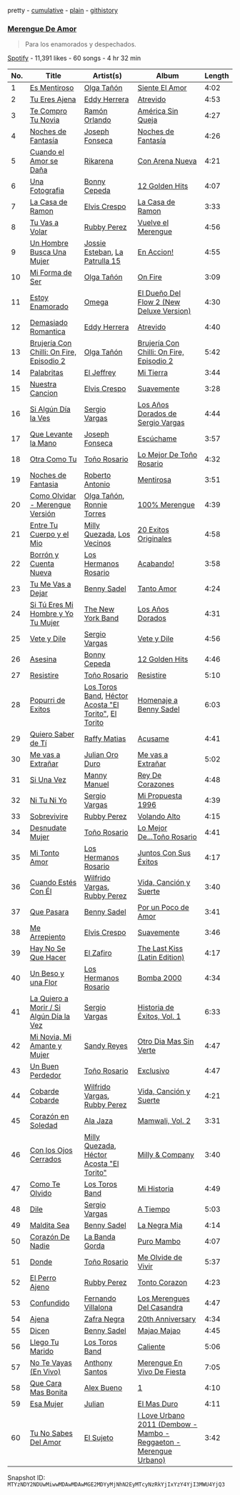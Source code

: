pretty - [cumulative](/playlists/cumulative/37i9dQZF1DXbOKKEa4x1DK.md) - [plain](/playlists/plain/37i9dQZF1DXbOKKEa4x1DK) - [githistory](https://github.githistory.xyz/mackorone/spotify-playlist-archive/blob/main/playlists/plain/37i9dQZF1DXbOKKEa4x1DK)

### [Merengue De Amor](https://open.spotify.com/playlist/37i9dQZF1DXbOKKEa4x1DK)

> Para los enamorados y despechados.

[Spotify](https://open.spotify.com/user/spotify) - 11,391 likes - 60 songs - 4 hr 32 min

| No. | Title | Artist(s) | Album | Length |
|---|---|---|---|---|
| 1 | [Es Mentiroso](https://open.spotify.com/track/2AR6gN4QVBdJ8iw2KSG7fQ) | [Olga Tañón](https://open.spotify.com/artist/4pv1Jo4PbYI8LMADJoTWjE) | [Siente El Amor](https://open.spotify.com/album/4IlAVoLQ0uqWQaY4DaAL6R) | 4:02 |
| 2 | [Tu Eres Ajena](https://open.spotify.com/track/1jD48pmiHMSVHHPzKLi4P3) | [Eddy Herrera](https://open.spotify.com/artist/4yNdrUaF54csrLixVTnqzC) | [Atrevido](https://open.spotify.com/album/4DKgafmoXFZmhi73FJ0UQt) | 4:53 |
| 3 | [Te Compro Tu Novia](https://open.spotify.com/track/4Dh7uW5uZAbpPCuWhgOYB0) | [Ramón Orlando](https://open.spotify.com/artist/2wZmh2ddEInC5pzZ8O68lt) | [América Sin Queja](https://open.spotify.com/album/0EEdtnbf5f5vhVBATOW2Fm) | 4:27 |
| 4 | [Noches de Fantasía](https://open.spotify.com/track/52HZfvYGAbWx86xzFBeoQh) | [Joseph Fonseca](https://open.spotify.com/artist/0XyTZ8tZBTUvsB9N2470r0) | [Noches de Fantasía](https://open.spotify.com/album/6xDoCwBNbIdKpjSxLlTsLa) | 4:26 |
| 5 | [Cuando el Amor se Daña](https://open.spotify.com/track/4uq7AHJBZbXE6jqIVqQD5A) | [Rikarena](https://open.spotify.com/artist/2Z0C8UvMoiixS0cRV8Urtr) | [Con Arena Nueva](https://open.spotify.com/album/3s4SgRWrFjQYwpEki8HZI5) | 4:21 |
| 6 | [Una Fotografia](https://open.spotify.com/track/77uhiyzPjrQy8jA10PLcIB) | [Bonny Cepeda](https://open.spotify.com/artist/1dI3emu3Tf6ZydmpCEZmqx) | [12 Golden Hits](https://open.spotify.com/album/04irf8DoODG5y4esqlnLEI) | 4:07 |
| 7 | [La Casa de Ramon](https://open.spotify.com/track/6ZGEQPicVG2ERQE763HBAm) | [Elvis Crespo](https://open.spotify.com/artist/1c22GXH30ijlOfXhfLz9Df) | [La Casa de Ramon](https://open.spotify.com/album/7Aav5u8nRnCQadbEtDjmjs) | 3:33 |
| 8 | [Tu Vas a Volar](https://open.spotify.com/track/5P16dV6qkVUzL5uB1ytmDg) | [Rubby Perez](https://open.spotify.com/artist/0hrEx5826hgRBMESGY9wXC) | [Vuelve el Merengue](https://open.spotify.com/album/3lmCQED04iauPJR1C07uhj) | 4:56 |
| 9 | [Un Hombre Busca Una Mujer](https://open.spotify.com/track/0gUEASZhZGZb60JqyQwytv) | [Jossie Esteban](https://open.spotify.com/artist/1n6WShjEhCUMCkHDpvwk8H), [La Patrulla 15](https://open.spotify.com/artist/1oUHedCQed7UGcmwWyCv3O) | [En Accion!](https://open.spotify.com/album/5nXmOTbpGP0z0qtYA1CXAb) | 4:55 |
| 10 | [Mi Forma de Ser](https://open.spotify.com/track/4v5L6UOxIaj6f5fwgP3MNc) | [Olga Tañón](https://open.spotify.com/artist/4pv1Jo4PbYI8LMADJoTWjE) | [On Fire](https://open.spotify.com/album/6YNKw4ToWPZYy1AFzaCIBP) | 3:09 |
| 11 | [Estoy Enamorado](https://open.spotify.com/track/1rYzUTFXaBOmZ3ibcb3CRu) | [Omega](https://open.spotify.com/artist/1UjxAZqzphB1tsMb1aWBj0) | [El Dueño Del Flow 2 \(New Deluxe Version\)](https://open.spotify.com/album/4LJFxXaQCaVu6zVtGvWgI9) | 4:30 |
| 12 | [Demasiado Romantica](https://open.spotify.com/track/5e6DvXTWzC8i9MdsLZaTgb) | [Eddy Herrera](https://open.spotify.com/artist/4yNdrUaF54csrLixVTnqzC) | [Atrevido](https://open.spotify.com/album/4DKgafmoXFZmhi73FJ0UQt) | 4:40 |
| 13 | [Brujería Con Chilli: On Fire, Episodio 2](https://open.spotify.com/track/6jhpQItsk0OBlus9hEHfDK) | [Olga Tañón](https://open.spotify.com/artist/4pv1Jo4PbYI8LMADJoTWjE) | [Brujería Con Chilli: On Fire, Episodio 2](https://open.spotify.com/album/0zBjJzad6oD7omkXaZEIjz) | 5:42 |
| 14 | [Palabritas](https://open.spotify.com/track/1OLipTUWDrz67unieZgkdD) | [El Jeffrey](https://open.spotify.com/artist/0WfG4KbWJJoxomK5HH1kSX) | [Mi Tierra](https://open.spotify.com/album/7vld1FYKOT0Rdo6bEfur8V) | 3:44 |
| 15 | [Nuestra Cancion](https://open.spotify.com/track/2yB721Szta49XabGt5FQ0u) | [Elvis Crespo](https://open.spotify.com/artist/1c22GXH30ijlOfXhfLz9Df) | [Suavemente](https://open.spotify.com/album/378XG6oO0TWcsGuxeQy2Os) | 3:28 |
| 16 | [Si Algún Día la Ves](https://open.spotify.com/track/3E7KCWu2HzLeI4J32B00DR) | [Sergio Vargas](https://open.spotify.com/artist/4EzD52bDFGZTEeEucKHtDs) | [Los Años Dorados de Sergio Vargas](https://open.spotify.com/album/3UseWPr14T9M4Vizzd70b7) | 4:44 |
| 17 | [Que Levante la Mano](https://open.spotify.com/track/4mPgxlYJlHWiy5BrzKxBe1) | [Joseph Fonseca](https://open.spotify.com/artist/0XyTZ8tZBTUvsB9N2470r0) | [Escúchame](https://open.spotify.com/album/09bJwJxoqry4AZzHQLlGiH) | 3:57 |
| 18 | [Otra Como Tu](https://open.spotify.com/track/4Vn7MXHMq3qXY3kAfUttc8) | [Toño Rosario](https://open.spotify.com/artist/4DjY0CaKAejJgghVHTaOUy) | [Lo Mejor De Toño Rosario](https://open.spotify.com/album/6M9B9lMQrR8e6RKBARRAEp) | 4:32 |
| 19 | [Noches de Fantasia](https://open.spotify.com/track/3PeQq6jHoOXcEi3OjDO6xu) | [Roberto Antonio](https://open.spotify.com/artist/1OuxoQIMrPUQOoshgkopYx) | [Mentirosa](https://open.spotify.com/album/1WfKKkx38gcIJrdekcDwO4) | 3:51 |
| 20 | [Como Olvidar \- Merengue Versión](https://open.spotify.com/track/7gT6BKjzmmZM0FkYJjPSqv) | [Olga Tañón](https://open.spotify.com/artist/4pv1Jo4PbYI8LMADJoTWjE), [Ronnie Torres](https://open.spotify.com/artist/2QUD4hlzyYf6n1Fd9Kda1A) | [100% Merengue](https://open.spotify.com/album/341ZS1EddJkPqUYVa8mBoI) | 4:39 |
| 21 | [Entre Tu Cuerpo y el Mio](https://open.spotify.com/track/20js1xS9eDxHcHVoVQASPO) | [Milly Quezada](https://open.spotify.com/artist/3tuushgEVJSXAkxR4ZxOhJ), [Los Vecinos](https://open.spotify.com/artist/3wwEkvc5v1R19fMX5fCj7a) | [20 Exitos Originales](https://open.spotify.com/album/76bNdLqQnSnzU145Com1b1) | 4:58 |
| 22 | [Borrón y Cuenta Nueva](https://open.spotify.com/track/7EpStg3XDydJ7F9iVfED27) | [Los Hermanos Rosario](https://open.spotify.com/artist/40FzPNKgu0k9VMvvidiKCl) | [Acabando!](https://open.spotify.com/album/6xSWCwybltm1cIL74pE5xg) | 3:58 |
| 23 | [Tu Me Vas a Dejar](https://open.spotify.com/track/70my3NPh8BlUxmpSeRBSzY) | [Benny Sadel](https://open.spotify.com/artist/0qyfctw6Iwnyswhgwas6Kq) | [Tanto Amor](https://open.spotify.com/album/6xfWbpO2rJwXF4kVBoY5uV) | 4:24 |
| 24 | [Si Tú Eres Mi Hombre y Yo Tu Mujer](https://open.spotify.com/track/2k1zJtaVIDZdP0HDMKMEEu) | [The New York Band](https://open.spotify.com/artist/29JDaAuJb2JrhbpQs6BXHr) | [Los Años Dorados](https://open.spotify.com/album/1HOTq1XpgcX1Gg2KWw9ike) | 4:31 |
| 25 | [Vete y Dile](https://open.spotify.com/track/1gcLwCdALFFT5qvpDZgFu7) | [Sergio Vargas](https://open.spotify.com/artist/4EzD52bDFGZTEeEucKHtDs) | [Vete y Dile](https://open.spotify.com/album/3bLNzJGuGCJCPnJw4lqwTn) | 4:56 |
| 26 | [Asesina](https://open.spotify.com/track/68VJAoIwl72kQXzAm01cqG) | [Bonny Cepeda](https://open.spotify.com/artist/1dI3emu3Tf6ZydmpCEZmqx) | [12 Golden Hits](https://open.spotify.com/album/04irf8DoODG5y4esqlnLEI) | 4:46 |
| 27 | [Resistire](https://open.spotify.com/track/7FsESZMkzIJYQAekB2BsIb) | [Toño Rosario](https://open.spotify.com/artist/4DjY0CaKAejJgghVHTaOUy) | [Resistire](https://open.spotify.com/album/7pjcMXlN1lxfgBu0Z3ODFy) | 5:10 |
| 28 | [Popurri de Exitos](https://open.spotify.com/track/0efgwb66083LCAI2OQb1C6) | [Los Toros Band](https://open.spotify.com/artist/4cBjJBPtvetlysjjojDLUA), [Héctor Acosta "El Torito"](https://open.spotify.com/artist/4TCAAIMmeZXCTVlHUsicOn), [El Torito](https://open.spotify.com/artist/1pbzjrJpvYl4xN0uaBGLsS) | [Homenaje a Benny Sadel](https://open.spotify.com/album/1FBkxyRCgqPiua8ZPAwIk5) | 6:03 |
| 29 | [Quiero Saber de Tí](https://open.spotify.com/track/3kiQ59TqSkTxGNMXm4mVfw) | [Raffy Matias](https://open.spotify.com/artist/29DVZ3OIDobBN5xH7It79l) | [Acusame](https://open.spotify.com/album/13GSJCMgDOtnLQXvl6fkiI) | 4:41 |
| 30 | [Me vas a Extrañar](https://open.spotify.com/track/5Muc1XL39s90NZAKvyOiC1) | [Julian Oro Duro](https://open.spotify.com/artist/5mmCExgqybS3rG2mjXAYIa) | [Me vas a Extrañar](https://open.spotify.com/album/6Ta9lXiBj3jfE37AWRteTt) | 5:02 |
| 31 | [Si Una Vez](https://open.spotify.com/track/4pDORttLOuVRInjTSZ3hlf) | [Manny Manuel](https://open.spotify.com/artist/7gSCtDiDLABfTqTc1OYjKd) | [Rey De Corazones](https://open.spotify.com/album/0TcHNfk42IZKbx9ysCdrBF) | 4:48 |
| 32 | [Ni Tu Ni Yo](https://open.spotify.com/track/7fLBzA1v6P0CXQ52OOLZdO) | [Sergio Vargas](https://open.spotify.com/artist/4EzD52bDFGZTEeEucKHtDs) | [Mi Propuesta 1996](https://open.spotify.com/album/22hNAaD6Cak0gcrvCfRbaT) | 4:39 |
| 33 | [Sobrevivire](https://open.spotify.com/track/1RyrjRUroLjPXeb2wNh9dQ) | [Rubby Perez](https://open.spotify.com/artist/0hrEx5826hgRBMESGY9wXC) | [Volando Alto](https://open.spotify.com/album/2EoojuFoL3YrvnKgR3kALw) | 4:15 |
| 34 | [Desnudate Mujer](https://open.spotify.com/track/33cVlyik4hIaS4gwiLCNcY) | [Toño Rosario](https://open.spotify.com/artist/4DjY0CaKAejJgghVHTaOUy) | [Lo Mejor De...Toño Rosario](https://open.spotify.com/album/475agtJk3uN4dSg38QKx5t) | 4:41 |
| 35 | [Mi Tonto Amor](https://open.spotify.com/track/59v5xM3ExyPEMx62PDAlNm) | [Los Hermanos Rosario](https://open.spotify.com/artist/40FzPNKgu0k9VMvvidiKCl) | [Juntos Con Sus Éxitos](https://open.spotify.com/album/0lKVudDiHqax3e3sj3AHrb) | 4:17 |
| 36 | [Cuando Estés Con Él](https://open.spotify.com/track/6tBIGZ5EZzulhDdNeV5DyW) | [Wilfrido Vargas](https://open.spotify.com/artist/5LCDv4TvYRQD5ehflOBEh4), [Rubby Perez](https://open.spotify.com/artist/0hrEx5826hgRBMESGY9wXC) | [Vida, Canción y Suerte](https://open.spotify.com/album/2WdxCp3m8IfjNxa2PLpf9u) | 3:40 |
| 37 | [Que Pasara](https://open.spotify.com/track/1lmzFjc5xPnnHwGO73bHTo) | [Benny Sadel](https://open.spotify.com/artist/0qyfctw6Iwnyswhgwas6Kq) | [Por un Poco de Amor](https://open.spotify.com/album/2mN7A45bIPrIZgArQ0VZDN) | 3:41 |
| 38 | [Me Arrepiento](https://open.spotify.com/track/2mImo5tRWlJrd7a1kl176n) | [Elvis Crespo](https://open.spotify.com/artist/1c22GXH30ijlOfXhfLz9Df) | [Suavemente](https://open.spotify.com/album/378XG6oO0TWcsGuxeQy2Os) | 3:46 |
| 39 | [Hay No Se Que Hacer](https://open.spotify.com/track/2bu0vzMnwzjOcHD5xWWU4X) | [El Zafiro](https://open.spotify.com/artist/4KM2Ilg49V5miYDbIJOg9E) | [The Last Kiss \(Latin Edition\)](https://open.spotify.com/album/7JweTrCv458Rq6i6FHystG) | 4:17 |
| 40 | [Un Beso y una Flor](https://open.spotify.com/track/3SnAxVKTCE6oLiXIDqEpUd) | [Los Hermanos Rosario](https://open.spotify.com/artist/40FzPNKgu0k9VMvvidiKCl) | [Bomba 2000](https://open.spotify.com/album/5pybY0Fv6TnJCi7Ds6roxv) | 4:34 |
| 41 | [La Quiero a Morir / Si Algún Día la Vez](https://open.spotify.com/track/3VGAirMC7nJnhReTDiDv8d) | [Sergio Vargas](https://open.spotify.com/artist/4EzD52bDFGZTEeEucKHtDs) | [Historia de Éxitos, Vol\. 1](https://open.spotify.com/album/0hV81HgF4pm6dcN22gLiHQ) | 6:33 |
| 42 | [Mi Novia, Mi Amante y Mujer](https://open.spotify.com/track/2ANq1nRElqdzPkkVy8Cno6) | [Sandy Reyes](https://open.spotify.com/artist/1Gq85lksoNZdmmShTR7cas) | [Otro Dia Mas Sin Verte](https://open.spotify.com/album/3n0ZcDHnxDwDoy9kuzzOTP) | 4:47 |
| 43 | [Un Buen Perdedor](https://open.spotify.com/track/7oHEmIJtoLEEn3WgBxd9F2) | [Toño Rosario](https://open.spotify.com/artist/4DjY0CaKAejJgghVHTaOUy) | [Exclusivo](https://open.spotify.com/album/6aK3BPI7eC3Tihn7mt70dM) | 4:47 |
| 44 | [Cobarde Cobarde](https://open.spotify.com/track/67978eUTI2KSUJVgrynk5F) | [Wilfrido Vargas](https://open.spotify.com/artist/5LCDv4TvYRQD5ehflOBEh4), [Rubby Perez](https://open.spotify.com/artist/0hrEx5826hgRBMESGY9wXC) | [Vida, Canción y Suerte](https://open.spotify.com/album/2WdxCp3m8IfjNxa2PLpf9u) | 4:21 |
| 45 | [Corazón en Soledad](https://open.spotify.com/track/0HID2RX44WWmKz1pEqtA4L) | [Ala Jaza](https://open.spotify.com/artist/3t3hIeMUcwqWaEVpEox5QW) | [Mamwali, Vol\. 2](https://open.spotify.com/album/3dcYjalrQeUe4ed4FHxa6e) | 3:31 |
| 46 | [Con los Ojos Cerrados](https://open.spotify.com/track/0sHZajNhJcmvkIQS4bCEIk) | [Milly Quezada](https://open.spotify.com/artist/3tuushgEVJSXAkxR4ZxOhJ), [Héctor Acosta "El Torito"](https://open.spotify.com/artist/4TCAAIMmeZXCTVlHUsicOn) | [Milly & Company](https://open.spotify.com/album/1WaHdAxCGI2q58gva4gSrB) | 3:40 |
| 47 | [Como Te Olvido](https://open.spotify.com/track/5Sp82J8SkXaubjecTTdCBK) | [Los Toros Band](https://open.spotify.com/artist/4cBjJBPtvetlysjjojDLUA) | [Mi Historia](https://open.spotify.com/album/4TsbE5HjgnJSbKrdiA8tQB) | 4:49 |
| 48 | [Dile](https://open.spotify.com/track/0eaCLC0UBpc0Wh0EikTe9u) | [Sergio Vargas](https://open.spotify.com/artist/4EzD52bDFGZTEeEucKHtDs) | [A Tiempo](https://open.spotify.com/album/4ZvFeFnbxwH4fpYLFEoMui) | 5:03 |
| 49 | [Maldita Sea](https://open.spotify.com/track/5YjpYs0P1BcT486h5IIAss) | [Benny Sadel](https://open.spotify.com/artist/0qyfctw6Iwnyswhgwas6Kq) | [La Negra Mia](https://open.spotify.com/album/5x4cKnzSCXbgNOEW4mz3SK) | 4:14 |
| 50 | [Corazón De Nadie](https://open.spotify.com/track/4PtTs7pmraBdfXCYs0qSvn) | [La Banda Gorda](https://open.spotify.com/artist/6biY6yyLVZzisjmFLx0AP1) | [Puro Mambo](https://open.spotify.com/album/1kAS1xnRmN4uDN8Cp1TPcS) | 4:07 |
| 51 | [Donde](https://open.spotify.com/track/3OoiMXkwdEbsSGPrJMGwlv) | [Toño Rosario](https://open.spotify.com/artist/4DjY0CaKAejJgghVHTaOUy) | [Me Olvide de Vivir](https://open.spotify.com/album/5PdiRF2P994XMGCon5JnRD) | 5:37 |
| 52 | [El Perro Ajeno](https://open.spotify.com/track/2Yu3zhanQK498K7bkEntn1) | [Rubby Perez](https://open.spotify.com/artist/0hrEx5826hgRBMESGY9wXC) | [Tonto Corazon](https://open.spotify.com/album/5Hs5ycdTJOpw7hMLHTo2mW) | 4:23 |
| 53 | [Confundido](https://open.spotify.com/track/0MhCXhIUk0T9GMQdkPjWHw) | [Fernando Villalona](https://open.spotify.com/artist/4391zvuuIvVziLtsvq13Cu) | [Los Merengues Del Casandra](https://open.spotify.com/album/15iyNrNKUEhvdkytaMoVoR) | 4:47 |
| 54 | [Ajena](https://open.spotify.com/track/00TBHlxq2ak9wUSGlZ9j0f) | [Zafra Negra](https://open.spotify.com/artist/0xBILQlkSWm8I2eQoUpoht) | [20th Anniversary](https://open.spotify.com/album/2t1J456wqiV9uKy2ILiS7G) | 4:34 |
| 55 | [Dicen](https://open.spotify.com/track/19U8hgcEXCiyaCOkrtrMkk) | [Benny Sadel](https://open.spotify.com/artist/0qyfctw6Iwnyswhgwas6Kq) | [Majao Majao](https://open.spotify.com/album/77Jccvo9WY5L7OXepwpDOo) | 4:45 |
| 56 | [Llego Tu Marido](https://open.spotify.com/track/7agCLiP3Q8MqFvxQu7WA9B) | [Los Toros Band](https://open.spotify.com/artist/4cBjJBPtvetlysjjojDLUA) | [Caliente](https://open.spotify.com/album/0gEYiU9xYpARpvTMRitIw1) | 5:06 |
| 57 | [No Te Vayas \(En Vivo\)](https://open.spotify.com/track/24pTFkIOEx387mumG1oP6w) | [Anthony Santos](https://open.spotify.com/artist/06TVTkMAOR935MhkjX0i2A) | [Merengue En Vivo De Fiesta](https://open.spotify.com/album/6wBDchYUGlD1NBrhAX62RA) | 7:05 |
| 58 | [Que Cara Mas Bonita](https://open.spotify.com/track/2ALPuLOqlTrfNWzakxRPVT) | [Alex Bueno](https://open.spotify.com/artist/7esCoLcCoCK7FPa9casAH4) | [1](https://open.spotify.com/album/6HlZ3WKAPKbnayeXINUk6w) | 4:10 |
| 59 | [Esa Mujer](https://open.spotify.com/track/6pGsdur9mCYPIf8ZmXBedr) | [Julian](https://open.spotify.com/artist/16WE6ZSzPgSVwzjpen71eI) | [El Mas Duro](https://open.spotify.com/album/0FISHOo9xahqeM8glh8m3E) | 4:11 |
| 60 | [Tu No Sabes Del Amor](https://open.spotify.com/track/0ShBMVpAUJpoD9g9dKrqfF) | [El Sujeto](https://open.spotify.com/artist/1agXndRcnMoHrs8BqFDi0R) | [I Love Urbano 2011 \(Dembow \- Mambo \- Reggaeton \- Merengue Urbano\)](https://open.spotify.com/album/4GT87SeLVbNcbb4KYqb0nj) | 3:42 |

Snapshot ID: `MTYzNDY2NDUwMiwwMDAwMDAwMGE2MDYyMjNhN2EyMTcyNzRkYjIxYzY4YjI3MWU4YjQ3`
